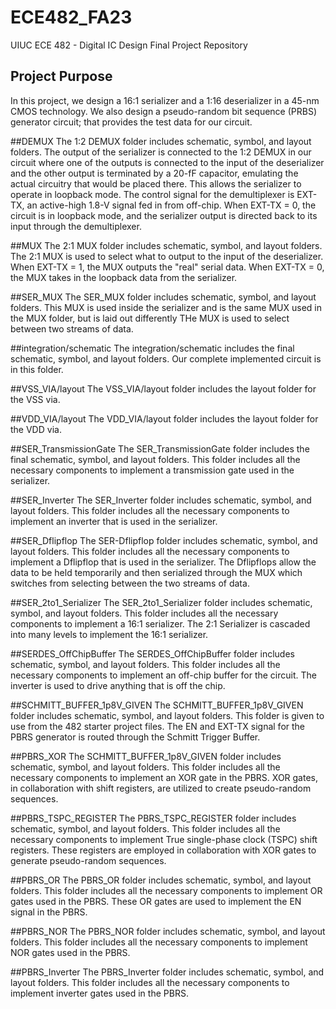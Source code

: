 # ECE482_FA23
UIUC ECE 482 - Digital IC Design Final Project Repository

## Project Purpose
In this project, we design a 16:1 serializer and a 1:16 deserializer in a 45-nm CMOS technology. We also design a pseudo-random bit sequence (PRBS) generator circuit; that provides the test data for our circuit.

##DEMUX
The 1:2 DEMUX folder includes schematic, symbol, and layout folders. The output of the serializer is connected to the 1:2 DEMUX in our circuit where one of the outputs is connected to the input of the deserializer and the other output is terminated by a 20-fF capacitor, emulating the actual circuitry that would be placed there. This allows the serializer to operate in loopback mode. The control signal for the demultiplexer is EXT-TX, an active-high 1.8-V signal fed in from off-chip. When EXT-TX = 0, the circuit is in loopback mode, and the serializer output is directed back to its input through the demultiplexer. 

##MUX
The 2:1 MUX folder includes schematic, symbol, and layout folders. The 2:1 MUX is used to select what to output to the input of the deserializer. When EXT-TX = 1, the MUX outputs the "real" serial data. When EXT-TX = 0, the MUX takes in the loopback data from the serializer. 

##SER_MUX
The SER_MUX folder includes schematic, symbol, and layout folders. This MUX is used inside the serializer and is the same MUX used in the MUX folder, but is laid out differently THe MUX is used to select between two streams of data. 

##integration/schematic
The integration/schematic includes the final schematic, symbol, and layout folders. Our complete implemented circuit is in this folder. 

##VSS_VIA/layout
The VSS_VIA/layout folder includes the layout folder for the VSS via.

##VDD_VIA/layout
The VDD_VIA/layout folder includes the layout folder for the VDD via. 

##SER_TransmissionGate
The SER_TransmissionGate folder includes the final schematic, symbol, and layout folders. This folder includes all the necessary components to implement a transmission gate used in the serializer.

##SER_Inverter
The SER_Inverter folder includes schematic, symbol, and layout folders. This folder includes all the necessary components to implement an inverter that is used in the serializer. 

##SER_Dflipflop
The SER-Dflipflop folder includes schematic, symbol, and layout folders. This folder includes all the necessary components to implement a Dflipflop that is used in the serializer. The Dflipflops allow the data to be held temporarily and then serialized through the MUX which switches from selecting between the two streams of data.

##SER_2to1_Serializer
The SER_2to1_Serializer folder includes schematic, symbol, and layout folders. This folder includes all the necessary components to implement a 16:1 serializer. The 2:1 Serializer is cascaded into many levels to implement the 16:1 serializer.

##SERDES_OffChipBuffer
The SERDES_OffChipBuffer folder includes schematic, symbol, and layout folders. This folder includes all the necessary components to implement an off-chip buffer for the circuit. The inverter is used to drive anything that is off the chip. 

##SCHMITT_BUFFER_1p8V_GIVEN
The SCHMITT_BUFFER_1p8V_GIVEN folder includes schematic, symbol, and layout folders. This folder is given to use from the 482 starter project files. The EN and EXT-TX signal for the PBRS generator is routed through the Schmitt Trigger Buffer. 

##PBRS_XOR
The SCHMITT_BUFFER_1p8V_GIVEN folder includes schematic, symbol, and layout folders. This folder includes all the necessary components to implement an XOR gate in the PBRS. XOR gates, in collaboration with shift registers, are utilized to create pseudo-random sequences.

##PBRS_TSPC_REGISTER
The PBRS_TSPC_REGISTER folder includes schematic, symbol, and layout folders. This folder includes all the necessary components to implement True single-phase clock (TSPC) shift registers. These registers are employed in collaboration with XOR gates to generate pseudo-random sequences.

##PBRS_OR
The PBRS_OR folder includes schematic, symbol, and layout folders. This folder includes all the necessary components to implement OR gates used in the PBRS. These OR gates are used to implement the EN signal in the PBRS.

##PBRS_NOR
The PBRS_NOR folder includes schematic, symbol, and layout folders. This folder includes all the necessary components to implement NOR gates used in the PBRS.

##PBRS_Inverter
The PBRS_Inverter folder includes schematic, symbol, and layout folders. This folder includes all the necessary components to implement inverter gates used in the PBRS. 








